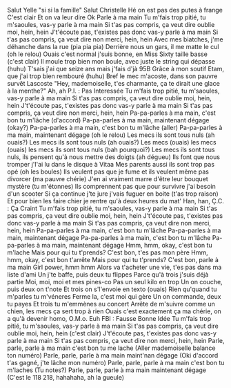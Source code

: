 Salut Yelle "si si la famille"
Salut Christelle
Hé on est pas des putes à frange
C'est clair
Et on va leur dire
Ok
Parle à ma main
Tu m'fais trop pitié, tu m'saoules, vas-y parle à ma main
Si t'as pas compris, ça veut dire oublie moi, hein, hein
J't'écoute pas, t'existes pas donc vas-y parle à ma main
Si t'as pas compris, ça veut dire non merci, hein, hein
Avec mes biatches, j'me déhanche dans la rue (pia pia pia)
Derrière nous un gars, il me matte le cul (oh le relou)
Ouais c'est normal j'suis bonne, en Miss Sixty taille basse (c'est clair)
Il moule trop bien mon boule, avec juste le string qui dépasse (huhu)
T'sais j'ai que seize ans mais j'fais d'jà 95B
Grâce à mon soutif Etam, que j'ai trop bien rembouré (huhu)
Bref le mec m'acoste, dans son pauvre survêt Lascoste
"Hey, mademoiselle, t'es charmante, ça te dirait une glace à la menthe?"
Ah, ah P.I. : Pas Interessée
Tu m'fais trop pitié, tu m'saoules, vas-y parle à ma main
Si t'as pas compris, ça veut dire oublie moi, hein, hein
J't'écoute pas, t'existes pas donc vas-y parle à ma main
Si t'as pas compris, ça veut dire non merci, hein, hein
Pa-pa-parles à ma main, c'est bon tu m'lâche (d'accord)
Pa-pa-parles à ma main, maintenant dégage (okay?)
Pa-pa-parles à ma main, c'est bon tu m'lâche (aller)
Pa-pa-parles à ma main, maintenant dégage (oh le relou)
Les mecs ils sont tous nuls (ah ouais?)
Les mecs ils sont tous nuls (ah ouais?)
Les mecs (ouais) les mecs (ouais) les mecs ils sont tous nuls (bah pourquoi?)
Les mecs ils sont tous nuls, ils pensent qu'à nous mettre des doigts (ah dégueu)
Ils font que nous tromper j'l'ai lu dans le disque à Vitaa
Mes parents aussi ils sont trop pas opé (oh les boules)
Ils veulent pas que je fume et ils veulent même pas divorcer (ma pauvre chérie)
J'en ai vraiment marre d'être leur bouquet mystère (tu m'étonnes)
Ils comprennent pas que pour survivre j'ai besoin d'un scooter
Si ça continue j'te jure j'vais fuguer en boite (t'as trop raison)
Et pour bien les faire chier je rentre qu'à deux heures du mat'
Han, han, Ç.C. : Ça Craint
Tu m'fais trop pitié, tu m'saoules, vas-y parle à ma main
Si t'as pas compris, ça veut dire oublie moi, hein, hein
J't'écoute pas, t'existes pas donc vas-y parle à ma main
Si t'as pas compris, ça veut dire non merci, hein, hein
Pa-pa-parles à ma main, c'est bon tu m'lâche
Pa-pa-parles à ma main, maintenant dégage
Pa-pa-parles à ma main, c'est bon tu m'lâche
Pa-pa-parles à ma main, maintenant dégage
Hmm, hmm, okay, c'est bon tu m'lache
Mais pour qui tu t'prends? C'est bon, t'es pas mon père
Hmm, hmm, okay, c'est bon t'arrête
Mais pour qui tu t'prends? C'est bon, parle à ma main
Girl power, hmm hmm
Alors va t'acheter une vie, t'es pas dans ma liste d'ami
Un j'te baffe, puis deux tu flippes
Parce qu'à trois j'suis déjà partie
Moi, moi, moi et mes pines-co
Pas un seul kilo en trop
Un on couche, puis deux on t'note
Et trois on s'l'envoie en texto (ouais)
Rien qu'quand tu m'parles tu m'véneres
Ferme la, c'est moi qui gère
Un on commande, deux tu payes
Et trois tu m'emmènes au concert
Arrête de m'suivre comme un chien, les mecs ça sert trop à rien
Ouais c'est exactement ça ma chérie, on a qu'à devenir homo, O.M.o.
Euh FBI : Fausse Bonne Idée
Tu m'fais trop pitié, tu m'saoules, vas-y parle à ma main
Si t'as pas compris, ça veut dire oublie moi, hein, hein (c'est clair)
J't'écoute pas, t'existes pas donc vas-y parle à ma main
Si t'as pas compris, ça veut dire non merci, hein, hein
Parle, parle, parle à ma main c'est bon tu me lache
(Aller mademoiselle balance ton numéro) Parle, parle, parle à ma main maint'nan dégage
(Oki d'accord t'as gagné, j'te lâche mon numéro) Parle, parle, parle à ma main c'est bon tu m'laches
(Tu notes?) Parle, parle, parle à ma main maintenant dégage
(C'est le 118 218, hahahaha, ah la gueule)
